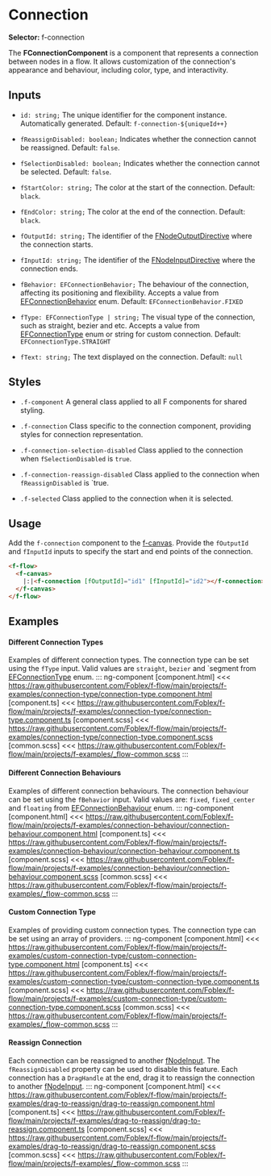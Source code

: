 ﻿# Connection

**Selector:** f-connection

The **FConnectionComponent** is a component that represents a connection between nodes in a flow. It allows customization of the connection's appearance and behaviour, including color, type, and interactivity.  

## Inputs

  - `id: string;` The unique identifier for the component instance. Automatically generated. Default: `f-connection-${uniqueId++}` 

  - `fReassignDisabled: boolean;` Indicates whether the connection cannot be reassigned. Default: `false`. 

  - `fSelectionDisabled: boolean;` Indicates whether the connection cannot be selected. Default: `false`. 

  - `fStartColor: string;` The color at the start of the connection. Default: `black`.

  - `fEndColor: string;` The color at the end of the connection. Default: `black`. 

  - `fOutputId: string;` The identifier of the [FNodeOutputDirective](f-node-output-directive) where the connection starts.  

  - `fInputId: string;` The identifier of the [FNodeInputDirective](f-node-input-directive) where the connection ends.  

  - `fBehavior: EFConnectionBehavior;` The behaviour of the connection, affecting its positioning and flexibility. Accepts a value from [EFConnectionBehavior](e-f-connection-behaviour) enum. Default: `EFConnectionBehavior.FIXED`

  - `fType: EFConnectionType | string;` The visual type of the connection, such as straight, bezier and etc. Accepts a value from [EFConnectionType](e-f-connection-type) enum or string for custom connection. Default: `EFConnectionType.STRAIGHT` 

  - `fText: string;` The text displayed on the connection. Default: `null`

## Styles
  - `.f-component` A general class applied to all F components for shared styling.

  - `.f-connection` Class specific to the connection component, providing styles for connection representation.

  - `.f-connection-selection-disabled` Class applied to the connection when `fSelectionDisabled` is `true`.

  - `.f-connection-reassign-disabled` Class applied to the connection when `fReassignDisabled` is `true.

  - `.f-selected` Class applied to the connection when it is selected.

## Usage

Add the `f-connection` component to the [f-canvas](f-canvas-component). Provide the `fOutputId` and `fInputId` inputs to specify the start and end points of the connection.

```html
<f-flow>
  <f-canvas>
    |:|<f-connection [fOutputId]="id1" [fInputId]="id2"></f-connection>|:|
  </f-canvas>
</f-flow>
```

## Examples

#### Different Connection Types
Examples of different connection types. The connection type can be set using the `fType` input. Valid values are `straight`, `bezier` and `segment from [EFConnectionType](e-f-connection-type) enum.
::: ng-component <connection-type></connection-type>
[component.html] <<< https://raw.githubusercontent.com/Foblex/f-flow/main/projects/f-examples/connection-type/connection-type.component.html
[component.ts] <<< https://raw.githubusercontent.com/Foblex/f-flow/main/projects/f-examples/connection-type/connection-type.component.ts
[component.scss] <<< https://raw.githubusercontent.com/Foblex/f-flow/main/projects/f-examples/connection-type/connection-type.component.scss
[common.scss] <<< https://raw.githubusercontent.com/Foblex/f-flow/main/projects/f-examples/_flow-common.scss
:::

#### Different Connection Behaviours
Examples of different connection behaviours. The connection behaviour can be set using the `fBehavior` input. Valid values are: `fixed`, `fixed_center` and `floating` from [EFConnectionBehaviour](e-f-connection-behaviour) enum.
::: ng-component <connection-behaviour></connection-behaviour>
[component.html] <<< https://raw.githubusercontent.com/Foblex/f-flow/main/projects/f-examples/connection-behaviour/connection-behaviour.component.html
[component.ts] <<< https://raw.githubusercontent.com/Foblex/f-flow/main/projects/f-examples/connection-behaviour/connection-behaviour.component.ts
[component.scss] <<< https://raw.githubusercontent.com/Foblex/f-flow/main/projects/f-examples/connection-behaviour/connection-behaviour.component.scss
[common.scss] <<< https://raw.githubusercontent.com/Foblex/f-flow/main/projects/f-examples/_flow-common.scss
:::

#### Custom Connection Type
Examples of providing custom connection types. The connection type can be set using an array of providers.
::: ng-component <custom-connection-type></custom-connection-type>
[component.html] <<< https://raw.githubusercontent.com/Foblex/f-flow/main/projects/f-examples/custom-connection-type/custom-connection-type.component.html
[component.ts] <<< https://raw.githubusercontent.com/Foblex/f-flow/main/projects/f-examples/custom-connection-type/custom-connection-type.component.ts
[component.scss] <<< https://raw.githubusercontent.com/Foblex/f-flow/main/projects/f-examples/custom-connection-type/custom-connection-type.component.scss
[common.scss] <<< https://raw.githubusercontent.com/Foblex/f-flow/main/projects/f-examples/_flow-common.scss
:::

#### Reassign Connection
Each connection can be reassigned to another [fNodeInput](f-node-input-directive). The `fReassignDisabled` property can be used to disable this feature. Each connection has a `DragHandle` at the end, drag it to reassign the connection to another [fNodeInput](f-node-input-directive).
::: ng-component <drag-to-reassign></drag-to-reassign>
[component.html] <<< https://raw.githubusercontent.com/Foblex/f-flow/main/projects/f-examples/drag-to-reassign/drag-to-reassign.component.html
[component.ts] <<< https://raw.githubusercontent.com/Foblex/f-flow/main/projects/f-examples/drag-to-reassign/drag-to-reassign.component.ts
[component.scss] <<< https://raw.githubusercontent.com/Foblex/f-flow/main/projects/f-examples/drag-to-reassign/drag-to-reassign.component.scss
[common.scss] <<< https://raw.githubusercontent.com/Foblex/f-flow/main/projects/f-examples/_flow-common.scss
:::
